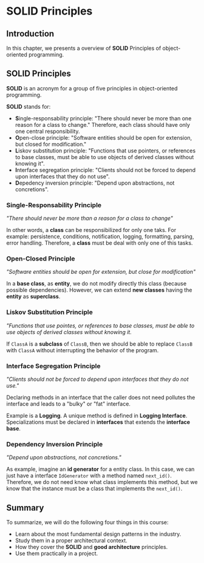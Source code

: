 # SOLID Principles

## Introduction

In this chapter, we presents a overview of **SOLID** Principles of object-oriented programming.

## SOLID Principles

**SOLID** is an acronym for a group of five principles in object-oriented programming.

**SOLID** stands for:
- **S**ingle-responsability principle: "There should never be more than one reason for a class to change." Therefore, each class should have only one central responsibility.
- **O**pen-close principle: "Software entities should be open for extension, but closed for modification."
- **L**iskov substitution principle: "Functions that use pointers, or references to base classes, must be able to use objects of derived classes without knowing it".
- **I**nterface segregation principle: "Clients should not be forced to depend upon interfaces that they do not use".
- **D**epedency inversion principle: "Depend upon abstractions, not concretions".

### Single-Responsability Principle

*"There should never be more than a reason for a class to change"*

In other words, a **class** can be responsibilized for only one taks. For example: persistence, conditions, notification, logging, formatting, parsing, error handling. Therefore, a **class** must be deal with only one of this tasks.

### Open-Closed Principle

*"Software entities should be open for extension, but close for modification"*

In a **base class**, as **entity**, we do not modify directly this class (because possible dependencies). However, we can extend **new classes** having the **entity** as **superclass**.

### Liskov Substitution Principle

*"Functions that use pointes, or references to base classes, must be able to use objects of derived classes without knowing it.*

If `ClassA` is a **subclass** of `ClassB`, then we should be able to replace `ClassB` with `ClassA` without interrupting the behavior of the program.

### Interface Segregation Principle

*"Clients should not be forced to depend upon interfaces that they do not use."*

Declaring methods in an interface that the caller does not need pollutes the interface and leads to a "bulky" or "fat" interface.

Example is a **Logging**. A unique method is defined in **Logging Interface**. Specializations must be declared in **interfaces** that extends the **interface base**.

### Dependency Inversion Principle

*"Depend upon abstractions, not concretions."*

As example, imagine an **id generator** for a entity class. In this case, we can just have a interface `IdGenerator` with a method named `next_id()`. Therefore, we do not need know what class implements this method, but we know that the instance must be a class that implements the `next_id()`.

## Summary

To summarize, we will do the following four things in this course:
* Learn about the most fundamental design patterns in the industry.
* Study them in a proper architectural context.
* How they cover the **SOLID** and **good architecture** principles.
* Use them practically in a project.
